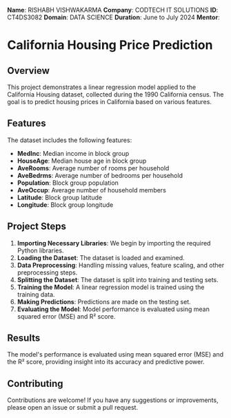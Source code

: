 
**Name**: RISHABH VISHWAKARMA
**Company**: CODTECH IT SOLUTIONS
**ID**: CT4DS3082
**Domain**: DATA SCIENCE
**Duration**: June to July 2024
**Mentor**: 

# California Housing Price Prediction

## Overview

This project demonstrates a linear regression model applied to the California Housing dataset, collected during the 1990 California census. The goal is to predict housing prices in California based on various features.

## Features

The dataset includes the following features:
- **MedInc**: Median income in block group
- **HouseAge**: Median house age in block group
- **AveRooms**: Average number of rooms per household
- **AveBedrms**: Average number of bedrooms per household
- **Population**: Block group population
- **AveOccup**: Average number of household members
- **Latitude**: Block group latitude
- **Longitude**: Block group longitude

## Project Steps

1. **Importing Necessary Libraries**: We begin by importing the required Python libraries.
2. **Loading the Dataset**: The dataset is loaded and examined.
3. **Data Preprocessing**: Handling missing values, feature scaling, and other preprocessing steps.
4. **Splitting the Dataset**: The dataset is split into training and testing sets.
5. **Training the Model**: A linear regression model is trained using the training data.
6. **Making Predictions**: Predictions are made on the testing set.
7. **Evaluating the Model**: Model performance is evaluated using mean squared error (MSE) and R² score.


## Results

The model's performance is evaluated using mean squared error (MSE) and the R² score, providing insight into its accuracy and predictive power.

## Contributing

Contributions are welcome! If you have any suggestions or improvements, please open an issue or submit a pull request.



